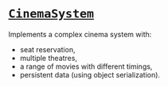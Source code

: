 # [`CinemaSystem`](CinemaSystem/Program.java)

Implements a complex cinema system with:

- seat reservation,
- multiple theatres,
- a range of movies with different timings,
- persistent data (using object serialization).
